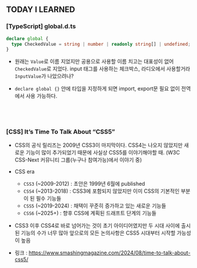 ## TODAY I LEARNED

### [TypeScript] global.d.ts

```ts
declare global {
  type CheckedValue = string | number | readonly string[] | undefined;
}
```

- 원래는 `Value`로 이름 지었지만 공용으로 사용할 이름 치고는 대표성이 없어 `CheckedValue`로 지었다. input 태그를 사용하는 체크박스, 라디오에서 사용할거라 `InputValue`가 나았으려나?

- `declare global {}` 안에 타입을 지정하게 되면 import, export문 필요 없이 전역에서 사용 가능하다.

## <br/>

### [CSS] It’s Time To Talk About “CSS5”

- CSS의 공식 릴리즈는 2009년 CSS3이 마지막이다. CSS4는 나오지 않았지만 새로운 기능이 많이 추가되었기 때문에 사실상 CSS5를 이야기해야할 때. (W3C CSS-Next 커뮤니티 그룹(누구나 참여가능)에서 이야기 중)

- CSS era
  - `CSS3` (~2009-2012) : 초안은 1999년 6월에 published
  - `CSS4` (~2013-2018) : CSS3에 포함되지 않았지만 이미 CSS의 기본적인 부분이 된 필수 기능들
  - `CSS5` (~2019-2024) : 채택이 꾸준히 증가하고 있는 새로운 기능들
  - `CSS6` (~2025+) : 향후 CSS에 계획된 드래프트 단계의 기능들
- CSS3 이후 CSS4로 바로 넘어가는 것이 초기 아이디어였지만 두 시대 사이에 출시된 기능의 수가 너무 많아 앞으로의 모든 논의사항은 CSS5 시대부터 시작할 가능성이 높음

- 링크 : https://www.smashingmagazine.com/2024/08/time-to-talk-about-css5/

## <br/>
